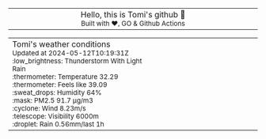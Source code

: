 
<div align="center">
<table>
<tbody>
<td align="center">
<img width="2000" height="0"><br>
Hello, this is Tomi's github 👋<br>
<sup>Built with ❤️, GO & Github Actions</sup><br>
<img width="2000" height="0">
</td>
</tbody>
</table>
</div>
<table>
<tbody>
<td align="left">
<img width="2000" height="0"><br>
Tomi's weather conditions<br>
<sup>Updated at 2024-05-12T10:19:31Z</sup><br>
<sup>:low_brightness: Thunderstorm With Light Rain</sup><br>
<sup>:thermometer: Temperature 32.29 </sup><br>
<sup>:thermometer: Feels like 39.09</sup><br>
<sup>:sweat_drops: Humidity 64%</sup><br>
<sup>:mask: PM2.5 91.7 μg/m3</sup><br>
<sup>:cyclone: Wind 8.23m/s </sup><br>
<sup>:telescope: Visibility 6000m </sup><br>
<sup>:droplet: Rain 0.56mm/last 1h </sup><br>
<img width="2000" height="0">
</td>
<td align="left">
<img width="2000" height="0"><br>
<br>
<img width="2000" height="0">
</td>
</tbody>
</table>
</div>
    